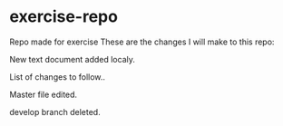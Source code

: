 # exercise-repo
Repo made for exercise 
These are the changes I will make to this repo:

New text document added localy.

List of changes to follow..


Master file edited.

develop branch deleted.
